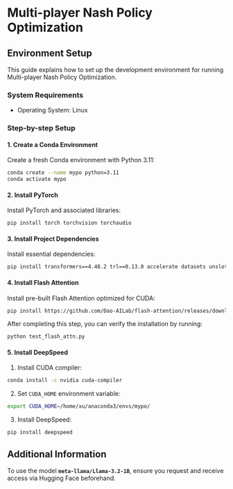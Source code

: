 # Multi-player Nash Policy Optimization

## Environment Setup

This guide explains how to set up the development environment for running Multi-player Nash Policy Optimization.

### System Requirements
- Operating System: Linux

### Step-by-step Setup

#### 1. Create a Conda Environment

Create a fresh Conda environment with Python 3.11:
```bash
conda create --name mypo python=3.11
conda activate mypo
```

#### 2. Install PyTorch

Install PyTorch and associated libraries:
```bash
pip install torch torchvision torchaudio
```

#### 3. Install Project Dependencies

Install essential dependencies:
```bash
pip install transformers==4.48.2 trl==0.13.0 accelerate datasets unsloth
```

#### 4. Install Flash Attention

Install pre-built Flash Attention optimized for CUDA:
```bash
pip install https://github.com/Dao-AILab/flash-attention/releases/download/v2.7.4.post1/flash_attn-2.7.4.post1+cu12torch2.6cxx11abiFALSE-cp311-cp311-linux_x86_64.whl
```

After completing this step, you can verify the installation by running:
```bash
python test_flash_attn.py
```

#### 5. Install DeepSpeed

1. Install CUDA compiler:
```bash
conda install -c nvidia cuda-compiler
```

2. Set `CUDA_HOME` environment variable:
```bash
export CUDA_HOME=/home/xu/anaconda3/envs/mypo/
```

3. Install DeepSpeed:
```bash
pip install deepspeed
```

## Additional Information

To use the model **`meta-llama/Llama-3.2-1B`**, ensure you request and receive access via Hugging Face beforehand.

